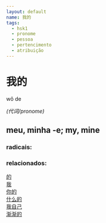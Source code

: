 ```yaml
--- 
layout: default
name: 我的 
tags: 
  - hsk1
  - pronome
  - pessoa
  - pertencimento
  - atribuição
--- 
```

# 我的 
wǒ de  
 
*(代词/pronome)*  
## meu, minha -e; my, mine 
### radicais: 
### relacionados: 
[的](/zhengshidu/hsk1/的)  
[我](/zhengshidu/hsk1/我)  
[你的](/zhengshidu/hsk1/你的)  
[什么的](/zhengshidu/outras/什么的)  
[我自己](/zhengshidu/outras/我自己)  
[渐渐的](/zhengshidu/hsk4/渐渐的)  
